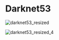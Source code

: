 # Darknet53

![darknet53_resized](https://user-images.githubusercontent.com/35001605/53079675-48f67f00-353a-11e9-917b-c0f278b822f4.png)

![darknet53_resized_4](https://user-images.githubusercontent.com/35001605/53079782-86f3a300-353a-11e9-8522-547b39c60d0c.png)
